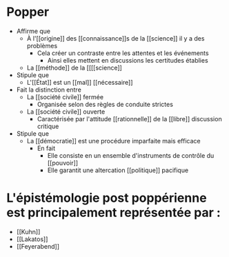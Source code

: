 # Popper
- Affirme que
  - À l'[[origine]] des [[connaissance]]s de la [[science]] il y a des problèmes
    - Cela créer un contraste entre les attentes et les événements  
      - Ainsi elles mettent en discussions les certitudes établies 
  - La [[méthode]] de la [[[[science]]
- Stipule que
  - L'[[État]] est un [[mal]] [[nécessaire]]
- Fait la distinction entre
  - La [[société civile]] fermée
    - Organisée selon des règles de conduite strictes
  - La [[société civile]] ouverte
    - Caractérisée par l'attitude [[rationnelle]] de la [[libre]] discussion critique
- Stipule que
  - La [[démocratie]] est une procédure imparfaite mais efficace
    - En fait
      - Elle consiste en un ensemble d'instruments de contrôle du [[pouvoir]]
      - Elle garantit une altercation [[politique]] pacifique

# L'épistémologie post poppérienne est principalement représentée par :
- [[Kuhn]]
- [[Lakatos]]
- [[Feyerabend]] 
